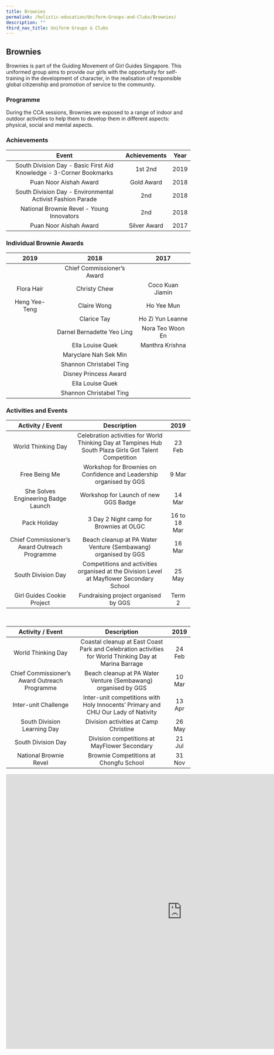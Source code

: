 ```yaml
---
title: Brownies
permalink: /holistic-education/Uniform-Groups-and-Clubs/Brownies/
description: ""
third_nav_title: Uniform Groups & Clubs
---
```

## Brownies 

Brownies is part of the Guiding Movement of Girl Guides Singapore. This uniformed group aims to provide our girls with the opportunity for self-training in the development of character, in the realisation of responsible global citizenship and promotion of service to the community.

### Programme

During the CCA sessions, Brownies are exposed to a range of indoor and outdoor activities to help them to develop them in different aspects: physical, social and mental aspects.

### Achievements 

|                                Event                                |  Achievements |  Year |
|:-------------------------------------------------------------------:|:-------------:|:-----:|
| South Division Day - Basic First Aid Knowledge - 3-Corner Bookmarks |    1st  2nd   |  2019 |
| Puan Noor Aishah Award                                              |   Gold Award  |  2018 |
| South Division Day - Environmental Activist Fashion Parade          |      2nd      | 2018  |
| National Brownie Revel -  Young Innovators                          |      2nd      | 2018  |
| Puan Noor Aishah Award                                              | Silver Award  | 2017  |

### Individual Brownie Awards 

|      2019      |             2018            |        2017       |
|:--------------:|:---------------------------:|:-----------------:|
|                |  Chief Commissioner’s Award |                   |
|   Flora Hair   |         Christy Chew        |  Coco Kuan Jiamin |
| Heng Yee-Teng  |         Claire Wong         |    Ho Yee Mun     |
|                |          Clarice Tay        | Ho Zi Yun Leanne  |
|                | Darnel Bernadette Yeo Ling  | Nora Teo Woon En  |
|                |      Ella Louise Quek       |  Manthra Krishna  |
|                |    Maryclare Nah Sek Min    |                   |
|                |   Shannon Christabel Ting   |                   |
|                |    Disney Princess Award    |                   |
|                |       Ella Louise Quek      |                   |
|                |   Shannon Christabel Ting   |                   |

### Activities and Events

|                Activity / Event                |                                               Description                                               |      2019     |
|:----------------------------------------------:|:-------------------------------------------------------------------------------------------------------:|:-------------:|
| World Thinking Day                             | Celebration activities for World Thinking Day at Tampines Hub South Plaza  Girls Got Talent Competition |     23 Feb    |
| Free Being Me                                  | Workshop for Brownies on Confidence and Leadership organised by GGS                                     |     9 Mar     |
| She Solves Engineering Badge Launch            | Workshop for Launch of new GGS Badge                                                                    |     14 Mar    |
| Pack Holiday                                   | 3 Day 2 Night camp for Brownies at OLGC                                                                 | 16 to 18 Mar  |
| Chief Commissioner’s Award Outreach Programme  | Beach cleanup at PA Water Venture (Sembawang) organised by GGS                                          |    16 Mar     |
| South Division Day                             | Competitions and activities organised at the Division Level at Mayflower Secondary School               |     25 May    |
| Girl Guides Cookie Project                     | Fundraising project organised by GGS                                                                    |    Term 2     |

<br>

|                Activity / Event               |                                               Description                                              |   2019  |
|:---------------------------------------------:|:------------------------------------------------------------------------------------------------------:|:-------:|
| World Thinking Day                            | Coastal cleanup at East Coast Park and Celebration activities for World Thinking Day at Marina Barrage |  24 Feb |
| Chief Commissioner’s Award Outreach Programme | Beach cleanup at PA Water Venture (Sembawang) organised by GGS                                         |  10 Mar |
|  Inter-unit Challenge                         | Inter-unit competitions with Holy Innocents’ Primary and CHIJ Our Lady of Nativity                     |  13 Apr |
| South Division Learning Day                   | Division activities at Camp Christine                                                                  | 26 May  |
| South Division Day                            | Division competitions at MayFlower Secondary                                                           | 21 Jul  |
|  National Brownie Revel                       | Brownie Competitions at Chongfu School                                                                 |  31 Nov |

<iframe allowfullscreen="true" height="749" width="960" frameborder="0" src="https://docs.google.com/presentation/d/e/2PACX-1vSfHftlz2wRCLwjY_rYOymfIGmt0oyESPeVxUmaebJOSifvRkDSK2KteYtM2INNlbi2Khs0cyhd9RFf/embed?start=false&amp;loop=false&amp;delayms=3000"></iframe>